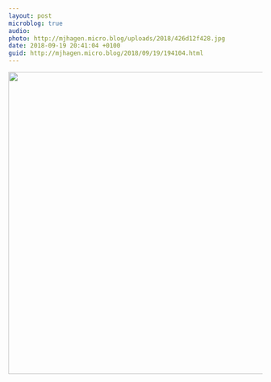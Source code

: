 ```yaml
---
layout: post
microblog: true
audio: 
photo: http://mjhagen.micro.blog/uploads/2018/426d12f428.jpg
date: 2018-09-19 20:41:04 +0100
guid: http://mjhagen.micro.blog/2018/09/19/194104.html
---
```



<img src="http://mjhagen.micro.blog/uploads/2018/426d12f428.jpg" width="600" height="600" />
